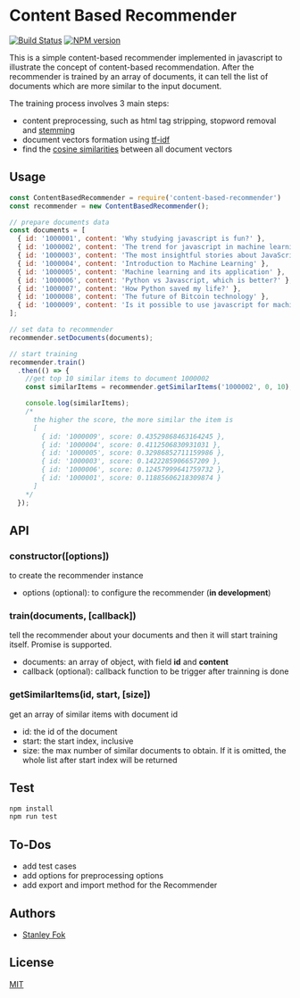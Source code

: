 Content Based Recommender
=======

[![Build Status](https://travis-ci.org/stanleyfok/content-based-recommender.png?branch=master)](https://travis-ci.org/stanleyfok/content-based-recommender)
[![NPM version](https://img.shields.io/npm/v/content-based-recommender.svg)](https://www.npmjs.com/package/content-based-recommender)

This is a simple content-based recommender implemented in javascript to illustrate the concept of content-based recommendation. After the recommender is trained by an array of documents, it can tell the list of documents which are more similar to the input document.

The training process involves 3 main steps:
* content preprocessing, such as html tag stripping, stopword removal and [stemming](http://9ol.es/porter_js_demo.html)
* document vectors formation using [tf-idf](https://lizrush.gitbooks.io/algorithms-for-webdevs-ebook/content/chapters/tf-idf.html)
* find the [cosine similarities](https://en.wikipedia.org/wiki/Cosine_similarity) between all document vectors

## Usage

```js
const ContentBasedRecommender = require('content-based-recommender')
const recommender = new ContentBasedRecommender();

// prepare documents data
const documents = [
  { id: '1000001', content: 'Why studying javascript is fun?' },
  { id: '1000002', content: 'The trend for javascript in machine learning' },
  { id: '1000003', content: 'The most insightful stories about JavaScript' },
  { id: '1000004', content: 'Introduction to Machine Learning' },
  { id: '1000005', content: 'Machine learning and its application' },
  { id: '1000006', content: 'Python vs Javascript, which is better?' },
  { id: '1000007', content: 'How Python saved my life?' },
  { id: '1000008', content: 'The future of Bitcoin technology' },
  { id: '1000009', content: 'Is it possible to use javascript for machine learning?' }
];

// set data to recommender
recommender.setDocuments(documents);

// start training
recommender.train()
  .then(() => {
    //get top 10 similar items to document 1000002
    const similarItems = recommender.getSimilarItems('1000002', 0, 10);

    console.log(similarItems);
    /*
      the higher the score, the more similar the item is
      [
        { id: '1000009', score: 0.43529868463164245 },
        { id: '1000004', score: 0.4112506830931031 },
        { id: '1000005', score: 0.32986852711159986 },
        { id: '1000003', score: 0.1422285906657209 },
        { id: '1000006', score: 0.12457999641759732 },
        { id: '1000001', score: 0.11885606218309874 }
      ]
    */
  });
```
## API

### constructor([options])

to create the recommender instance

* options (optional): to configure the recommender (**in development**)

### train(documents, [callback])

tell the recommender about your documents and then it will start training itself. Promise is supported.

* documents: an array of object, with field **id** and **content**
* callback (optional): callback function to be trigger after trainning is done

### getSimilarItems(id, start, [size])

get an array of similar items with document id

* id: the id of the document
* start: the start index, inclusive
* size: the max number of similar documents to obtain. If it is omitted, the whole list after start index will be returned

## Test

```bash
npm install
npm run test
```

## To-Dos

* add test cases
* add options for preprocessing options
* add export and import method for the Recommender

## Authors

  - [Stanley Fok](https://github.com/stanleyfok)

## License

  [MIT](./LICENSE)

